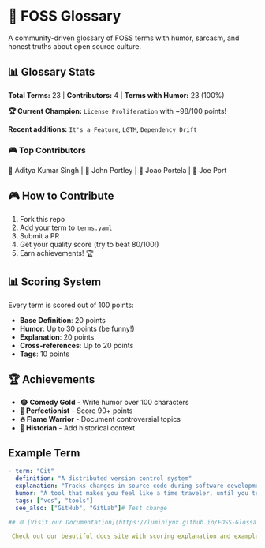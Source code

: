 # 🚀 FOSS Glossary

A community-driven glossary of FOSS terms with humor, sarcasm, and honest truths about open source culture.






<!-- STATS-START -->
## 📊 Glossary Stats

**Total Terms:** 23 | **Contributors:** 4 | **Terms with Humor:** 23 (100%)

**🏆 Current Champion:** `License Proliferation` with ~98/100 points!

**Recent additions:** `It's a Feature`, `LGTM`, `Dependency Drift`

### 🎮 Top Contributors
🥇 Aditya Kumar Singh | 🥈 John Portley | 🥉 Joao Portela | 🌟 Joe Port
<!-- STATS-END -->

## 🎮 How to Contribute

1. Fork this repo
2. Add your term to `terms.yaml`
3. Submit a PR
4. Get your quality score (try to beat 80/100!)
5. Earn achievements! 🏆

## 📊 Scoring System

Every term is scored out of 100 points:
- **Base Definition**: 20 points
- **Humor**: Up to 30 points (be funny!)
- **Explanation**: 20 points
- **Cross-references**: Up to 20 points
- **Tags**: 10 points

## 🏆 Achievements

- **😂 Comedy Gold** - Write humor over 100 characters
- **💯 Perfectionist** - Score 90+ points
- **🔥 Flame Warrior** - Document controversial topics
- **📜 Historian** - Add historical context

## Example Term
```yaml
- term: "Git"
  definition: "A distributed version control system"
  explanation: "Tracks changes in source code during software development"
  humor: "A tool that makes you feel like a time traveler, until you try to resolve a merge conflict and realize you're actually in hell"
  tags: ["vcs", "tools"]
  see_also: ["GitHub", "GitLab"]# Test change

## 🌐 [Visit our Documentation](https://luminlynx.github.io/FOSS-Glossary/)

 Check out our beautiful docs site with scoring explanation and examples!
